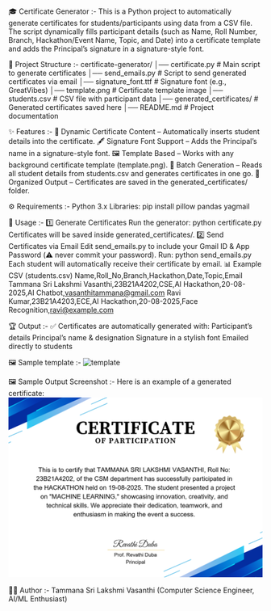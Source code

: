 🎓 Certificate Generator :-
This is a Python project to automatically generate certificates for students/participants using data from a CSV file.
The script dynamically fills participant details (such as Name, Roll Number, Branch, Hackathon/Event Name, Topic, and Date) into a certificate template and adds the Principal’s signature in a signature-style font.

📂 Project Structure :-
certificate-generator/
│── certificate.py             # Main script to generate certificates
│── send_emails.py             # Script to send generated certificates via email
│── signature_font.ttf          # Signature font (e.g., GreatVibes)
│── template.png                # Certificate template image
│── students.csv                # CSV file with participant data
│── generated_certificates/     # Generated certificates saved here
│── README.md                   # Project documentation

✨ Features :-
📑 Dynamic Certificate Content – Automatically inserts student details into the certificate.
🖋️ Signature Font Support – Adds the Principal’s name in a signature-style font.
🖼️ Template Based – Works with any background certificate template (template.png).
🔄 Batch Generation – Reads all student details from students.csv and generates certificates in one go.
💾 Organized Output – Certificates are saved in the generated_certificates/ folder.

⚙️ Requirements :-
Python 3.x
Libraries:
pip install pillow pandas yagmail

📝 Usage :-
1️⃣ Generate Certificates
Run the generator:
python certificate.py
Certificates will be saved inside generated_certificates/.
2️⃣ Send Certificates via Email
Edit send_emails.py to include your Gmail ID & App Password (⚠️ never commit your password).
Run:
python send_emails.py
Each student will automatically receive their certificate by email.
📊 Example CSV (students.csv)
Name,Roll_No,Branch,Hackathon,Date,Topic,Email
Tammana Sri Lakshmi Vasanthi,23B21A4202,CSE,AI Hackathon,20-08-2025,AI Chatbot,vasanthitammana@gmail.com
Ravi Kumar,23B21A4203,ECE,AI Hackathon,20-08-2025,Face Recognition,ravi@example.com

🏆 Output :-
✅ Certificates are automatically generated with:
Participant’s details
Principal’s name & designation
Signature in a stylish font
Emailed directly to students

🖼️ Sample template :-
<img width="2000" height="1414" alt="template" src="https://github.com/user-attachments/assets/092da29e-f320-415e-afb2-477dd4aef16f" />

🖼️ Sample Output Screenshot :-
Here is an example of a generated certificate:
![alt text](TAMMANA_SRI_LAKSHMI_VASANTHI_certificate.png)

👩‍💻 Author :-
Tammana Sri Lakshmi Vasanthi
(Computer Science Engineer, AI/ML Enthusiast)

